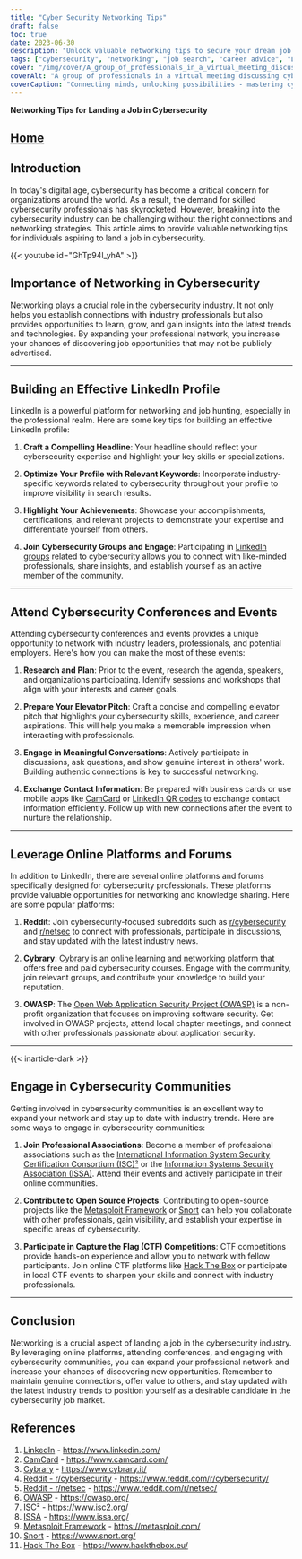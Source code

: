 ```yaml
---
title: "Cyber Security Networking Tips"
draft: false
toc: true
date: 2023-06-30
description: "Unlock valuable networking tips to secure your dream job in cybersecurity, connecting with professionals and discovering hidden opportunities."
tags: ["cybersecurity", "networking", "job search", "career advice", "LinkedIn", "conferences", "online platforms", "cybersecurity communities", "professional associations", "open source projects", "CTF competitions", "industry insights", "cybersecurity trends", "skills development", "professional network expansion", "job opportunities", "certifications", "elevator pitch", "online forums", "industry professionals", "digital age", "networking tips", "landing a job", "cybersecurity job market", "effective LinkedIn profile", "cybersecurity conferences", "online networking platforms", "engaging in communities", "professional networking strategies", "breaking into cybersecurity"]
cover: "/img/cover/A_group_of_professionals_in_a_virtual_meeting_discussing_cy.png"
coverAlt: "A group of professionals in a virtual meeting discussing cybersecurity strategies."
coverCaption: "Connecting minds, unlocking possibilities - mastering cybersecurity networking."
---
```

**Networking Tips for Landing a Job in Cybersecurity**

## [Home](/cyber-security-career-playbook-start/)

## Introduction

In today's digital age, cybersecurity has become a critical concern for organizations around the world. As a result, the demand for skilled cybersecurity professionals has skyrocketed. However, breaking into the cybersecurity industry can be challenging without the right connections and networking strategies. This article aims to provide valuable networking tips for individuals aspiring to land a job in cybersecurity.

{{< youtube id="GhTp94l_yhA" >}}

## Importance of Networking in Cybersecurity

Networking plays a crucial role in the cybersecurity industry. It not only helps you establish connections with industry professionals but also provides opportunities to learn, grow, and gain insights into the latest trends and technologies. By expanding your professional network, you increase your chances of discovering job opportunities that may not be publicly advertised.

______

## Building an Effective LinkedIn Profile

LinkedIn is a powerful platform for networking and job hunting, especially in the professional realm. Here are some key tips for building an effective LinkedIn profile:

1. **Craft a Compelling Headline**: Your headline should reflect your cybersecurity expertise and highlight your key skills or specializations.

2. **Optimize Your Profile with Relevant Keywords**: Incorporate industry-specific keywords related to cybersecurity throughout your profile to improve visibility in search results.

3. **Highlight Your Achievements**: Showcase your accomplishments, certifications, and relevant projects to demonstrate your expertise and differentiate yourself from others.

4. **Join Cybersecurity Groups and Engage**: Participating in [LinkedIn groups](https://www.linkedin.com/) related to cybersecurity allows you to connect with like-minded professionals, share insights, and establish yourself as an active member of the community.

______

## Attend Cybersecurity Conferences and Events

Attending cybersecurity conferences and events provides a unique opportunity to network with industry leaders, professionals, and potential employers. Here's how you can make the most of these events:

1. **Research and Plan**: Prior to the event, research the agenda, speakers, and organizations participating. Identify sessions and workshops that align with your interests and career goals.

2. **Prepare Your Elevator Pitch**: Craft a concise and compelling elevator pitch that highlights your cybersecurity skills, experience, and career aspirations. This will help you make a memorable impression when interacting with professionals.

3. **Engage in Meaningful Conversations**: Actively participate in discussions, ask questions, and show genuine interest in others' work. Building authentic connections is key to successful networking.

4. **Exchange Contact Information**: Be prepared with business cards or use mobile apps like [CamCard](https://www.camcard.com/) or [LinkedIn QR codes](https://www.linkedin.com/) to exchange contact information efficiently. Follow up with new connections after the event to nurture the relationship.

______

## Leverage Online Platforms and Forums

In addition to LinkedIn, there are several online platforms and forums specifically designed for cybersecurity professionals. These platforms provide valuable opportunities for networking and knowledge sharing. Here are some popular platforms:

1. **Reddit**: Join cybersecurity-focused subreddits such as [r/cybersecurity](https://www.reddit.com/r/cybersecurity/) and [r/netsec](https://www.reddit.com/r/netsec/) to connect with professionals, participate in discussions, and stay updated with the latest industry news.

2. **Cybrary**: [Cybrary](https://www.cybrary.it/) is an online learning and networking platform that offers free and paid cybersecurity courses. Engage with the community, join relevant groups, and contribute your knowledge to build your reputation.

3. **OWASP**: The [Open Web Application Security Project (OWASP)](https://owasp.org/) is a non-profit organization that focuses on improving software security. Get involved in OWASP projects, attend local chapter meetings, and connect with other professionals passionate about application security.

______
{{< inarticle-dark >}}
## Engage in Cybersecurity Communities

Getting involved in cybersecurity communities is an excellent way to expand your network and stay up to date with industry trends. Here are some ways to engage in cybersecurity communities:

1. **Join Professional Associations**: Become a member of professional associations such as the [International Information System Security Certification Consortium (ISC)²](https://www.isc2.org/) or the [Information Systems Security Association (ISSA)](https://www.issa.org/). Attend their events and actively participate in their online communities.

2. **Contribute to Open Source Projects**: Contributing to open-source projects like the [Metasploit Framework](https://metasploit.com/) or [Snort](https://www.snort.org/) can help you collaborate with other professionals, gain visibility, and establish your expertise in specific areas of cybersecurity.

3. **Participate in Capture the Flag (CTF) Competitions**: CTF competitions provide hands-on experience and allow you to network with fellow participants. Join online CTF platforms like [Hack The Box](https://www.hackthebox.eu/) or participate in local CTF events to sharpen your skills and connect with industry professionals.

______

## Conclusion

Networking is a crucial aspect of landing a job in the cybersecurity industry. By leveraging online platforms, attending conferences, and engaging with cybersecurity communities, you can expand your professional network and increase your chances of discovering new opportunities. Remember to maintain genuine connections, offer value to others, and stay updated with the latest industry trends to position yourself as a desirable candidate in the cybersecurity job market.

## References

1. [LinkedIn](https://www.linkedin.com/) - https://www.linkedin.com/
2. [CamCard](https://www.camcard.com/) - https://www.camcard.com/
3. [Cybrary](https://www.cybrary.it/) - https://www.cybrary.it/
4. [Reddit - r/cybersecurity](https://www.reddit.com/r/cybersecurity/) - https://www.reddit.com/r/cybersecurity/
5. [Reddit - r/netsec](https://www.reddit.com/r/netsec/) - https://www.reddit.com/r/netsec/
6. [OWASP](https://owasp.org/) - https://owasp.org/
7. [ISC²](https://www.isc2.org/) - https://www.isc2.org/
8. [ISSA](https://www.issa.org/) - https://www.issa.org/
9. [Metasploit Framework](https://metasploit.com/) - https://metasploit.com/
10. [Snort](https://www.snort.org/) - https://www.snort.org/
11. [Hack The Box](https://www.hackthebox.eu/) - https://www.hackthebox.eu/
